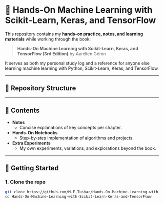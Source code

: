 # 📘 Hands-On Machine Learning with Scikit-Learn, Keras, and TensorFlow  

This repository contains my **hands-on practice, notes, and learning materials** while working through the book:  

> **Hands-On Machine Learning with Scikit-Learn, Keras, and TensorFlow (3rd Edition)** by Aurélien Géron  

It serves as both my personal study log and a reference for anyone else learning machine learning with Python, Scikit-Learn, Keras, and TensorFlow.  

---

## 📂 Repository Structure  


---

## 📝 Contents  

- **Notes**  
  - Concise explanations of key concepts per chapter.  
- **Hands-On Notebooks**  
  - Step-by-step implementation of algorithms and projects.    
- **Extra Experiments**  
  - My own experiments, variations, and explorations beyond the book.  

---

## 🚀 Getting Started  

### 1. Clone the repo  
```bash
git clone https://github.com/M-F-Tushar/Hands-On-Machine-Learning-with-Scikit-Learn-Keras-and-TensorFlow.git
cd Hands-On-Machine-Learning-with-Scikit-Learn-Keras-and-TensorFlow
